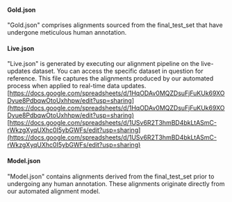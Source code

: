 #### Gold.json
"Gold.json" comprises alignments sourced from the final_test_set that have undergone meticulous human annotation.

#### Live.json
"Live.json" is generated by executing our alignment pipeline on the live-updates dataset. You can access the specific dataset in question for reference. This file captures the alignments produced by our automated process when applied to real-time data updates. 
[https://docs.google.com/spreadsheets/d/1HqODAv0MQZDsuFjFuKUk69XODyue8PdbqwOtoUxhhpw/edit?usp=sharing](https://docs.google.com/spreadsheets/d/1HqODAv0MQZDsuFjFuKUk69XODyue8PdbqwOtoUxhhpw/edit?usp=sharing)
[https://docs.google.com/spreadsheets/d/1USv6R2T3hmBD4bkLtASmC-rWkzgXyqUXhc0I5ybGWFs/edit?usp=sharing](https://docs.google.com/spreadsheets/d/1USv6R2T3hmBD4bkLtASmC-rWkzgXyqUXhc0I5ybGWFs/edit?usp=sharing)

#### Model.json
"Model.json" contains alignments derived from the final_test_set prior to undergoing any human annotation. These alignments originate directly from our automated alignment model.
